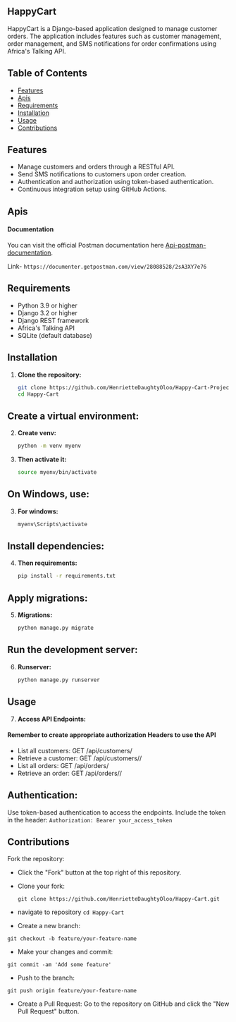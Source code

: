 ## HappyCart
 HappyCart is a Django-based application designed to manage customer orders. The application includes features such as customer management, order management, and SMS notifications for order confirmations using Africa's Talking API.

## Table of Contents
- [Features](#features)
- [Apis](#apis)
- [Requirements](#requirements)
- [Installation](#installation)
- [Usage](#usage)
- [Contributions](#contributions)


## Features
- Manage customers and orders through a RESTful API.
- Send SMS notifications to customers upon order creation.
- Authentication and authorization using token-based authentication.
- Continuous integration setup using GitHub Actions.

## Apis
#### Documentation
You can visit the official Postman documentation here [Api-postman-documentation](https://documenter.getpostman.com/view/28088528/2sA3XY7e76).

Link- `https://documenter.getpostman.com/view/28088528/2sA3XY7e76`


## Requirements
- Python 3.9 or higher
- Django 3.2 or higher
- Django REST framework
- Africa's Talking API
- SQLite (default database)

## Installation
1. **Clone the repository:**
   ```bash 
   git clone https://github.com/HenrietteDaughtyOloo/Happy-Cart-Project.git
   cd Happy-Cart


## Create a virtual environment:
2. **Create venv:**
   ```bash
   python -m venv myenv
3. **Then activate it:**
   ```bash
   source myenv/bin/activate 
## On Windows, use:
3. **For windows:**
   ```bash
   myenv\Scripts\activate


## Install dependencies:
4. **Then requirements:**
   ```bash
   pip install -r requirements.txt

## Apply migrations:
5. **Migrations:**
   ```bash
   python manage.py migrate

## Run the development server:
6. **Runserver:**
   ```bash
   python manage.py runserver

## Usage
7. **Access API Endpoints:**
#### Remember to create appropriate authorization Headers to use the API
- List all customers: GET /api/customers/
- Retrieve a customer: GET /api/customers/<id>/
- List all orders: GET /api/orders/
- Retrieve an order: GET /api/orders/<id>/


## Authentication:
Use token-based authentication to access the endpoints. Include the token in the header:
 `Authorization: Bearer your_access_token `

## Contributions
Fork the repository:
- Click the "Fork" button at the top right of this repository.

- Clone your fork:

  `git clone https://github.com/HenrietteDaughtyOloo/Happy-Cart.git`
- navigate to repository
    `cd Happy-Cart`
- Create a new branch:

 `git checkout -b feature/your-feature-name `

- Make your changes and commit:

 `git commit -am 'Add some feature' `
- Push to the branch:

 `git push origin feature/your-feature-name `
- Create a Pull Request:
Go to the repository on GitHub and click the "New Pull Request" button.